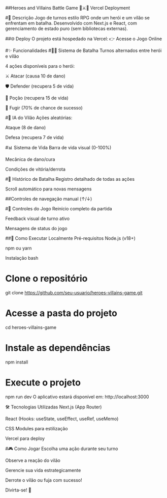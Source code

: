 ##Heroes and Villains Battle Game 🏰⚔️🦹
Vercel Deployment

#📖 Descrição
Jogo de turnos estilo RPG onde um herói e um vilão se enfrentam em batalha. Desenvolvido com Next.js e React, com gerenciamento de estado puro (sem bibliotecas externas).

##🌐 Deploy
O projeto está hospedado na Vercel:
👉 Acesse o Jogo Online

#✨ Funcionalidades
#🦸‍♂️ Sistema de Batalha
Turnos alternados entre herói e vilão

4 ações disponíveis para o herói:

⚔️ Atacar (causa 10 de dano)

🛡️ Defender (recupera 5 de vida)

🧪 Poção (recupera 15 de vida)

🏃 Fugir (70% de chance de sucesso)

#🤖 IA do Vilão
Ações aleatórias:

Ataque (8 de dano)

Defesa (recupera 7 de vida)

#📊 Sistema de Vida
Barra de vida visual (0-100%)

Mecânica de dano/cura

Condições de vitória/derrota

#📜 Histórico de Batalha
Registro detalhado de todas as ações

Scroll automático para novas mensagens

##Controles de navegação manual (↑/↓)

#🔄 Controles do Jogo
Reinício completo da partida

Feedback visual de turno ativo

Mensagens de status do jogo

##🚀 Como Executar Localmente
Pré-requisitos
Node.js (v18+)

npm ou yarn

Instalação
bash
# Clone o repositório
git clone https://github.com/seu-usuario/heroes-villains-game.git

# Acesse a pasta do projeto
cd heroes-villains-game

# Instale as dependências
npm install

# Execute o projeto
npm run dev
O aplicativo estará disponível em: http://localhost:3000

🛠️ Tecnologias Utilizadas
Next.js (App Router)

React (Hooks: useState, useEffect, useRef, useMemo)

CSS Modules para estilização

Vercel para deploy

#🎮 Como Jogar
Escolha uma ação durante seu turno

Observe a reação do vilão

Gerencie sua vida estrategicamente

Derrote o vilão ou fuja com sucesso!

Divirta-se! 🎉
